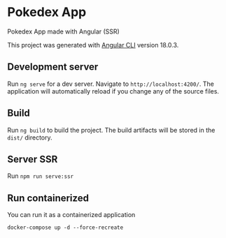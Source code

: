 # Pokedex App
Pokedex App made with Angular (SSR)

This project was generated with [Angular CLI](https://github.com/angular/angular-cli) version 18.0.3.

## Development server

Run `ng serve` for a dev server. Navigate to `http://localhost:4200/`. The application will automatically reload if you change any of the source files.

## Build

Run `ng build` to build the project. The build artifacts will be stored in the `dist/` directory.

## Server SSR

Run `npm run serve:ssr`

## Run containerized

You can run it as a containerized application

```shell
docker-compose up -d --force-recreate
```
